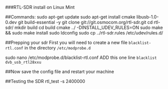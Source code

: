 ###RTL-SDR install on Linux Mint

##Commands:
sudo apt-get update
sudo apt-get install cmake libusb-1.0-0.dev git build-essential -y
git clone git://git.osmocom.org/rtl-sdr.git
cd rtl-sdr/
mkdir build
cd build
cmake ../ -DINSTALL_UDEV_RULES=ON
sudo make && sudo make install
sudo ldconfig
sudo cp ../rtl-sdr.rules /etc/udev/rules.d/

##Prepping your sdr
First you will need to create a new file `blacklist-rtl.conf` in the directory `/etc/modprobe.d`

sudo nano /etc/modprobe.d/blacklist-rtl.conf
ADD this one line `blacklist dvb_usb_rtl28xxu`

##Now save the config file and restart your machine


##Testing the SDR
rtl_test -s 2400000

